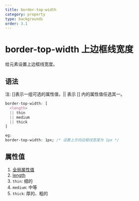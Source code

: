 ```yaml
---
title: border-top-width
category: property
type: backgrounds
order: 3.1
---
```


# border-top-width 上边框线宽度

给元素设置上边框线宽度。

## 语法

注: []表示一组可选的属性值，|| 表示 [] 内的属性值任选其一。

```css
border-top-width: [
  <length>
  || thin
  || medium
  || thick
]

eg:
border-top-width: 1px; /* 设置上方向边框线宽度为 1px */
```

## 属性值

1. [全局属性值](/front-end/CSS/values#anchor-值类型)
1. [length](/front-end/CSS/values#anchor-值类型)
1. `thin`: 细的
1. `medium`: 中等
1. `thick`: 厚的、粗的
